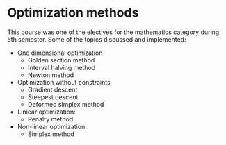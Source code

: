 # Optimization methods

This course was one of the electives for the mathematics category during 5th semester. Some of the topics discussed and implemented: 

- One dimensional optimization
    - Golden section method
    - Interval halving method
    - Newton method
- Optimization without constraints
    - Gradient descent
    - Steepest descent
    - Deformed simplex method
- Liniear optimization:
    - Penalty method
- Non-linear optimization:
    - Simplex method
    